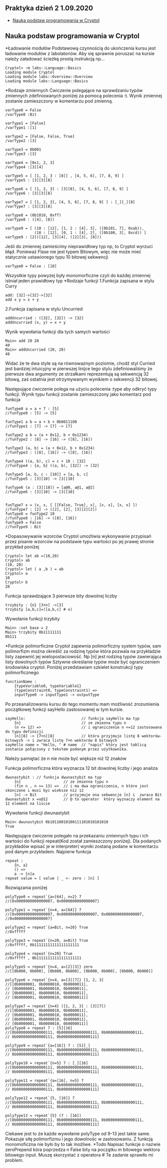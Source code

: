 ## Praktyka dzień 2 1.09.2020
* [Nauka podstaw programowania w Cryptol](#Nauka-podstaw-programowania-w-Cryptol)

## Nauka podstaw programowania w Cryptol
*Ładowanie modułów 
 Podstawową czynnością do ukończenia kursu jest ładowanie modułów z labolatoriów. Aby się sprawnie poruszać 
na kursie należy załadować ścieżkę prostą instrukcją np...
```
Cryptol> :m labs::Language::Basics
Loading module Cryptol
Loading module labs::Overview::Overview
Loading module labs::Language::Basics
```
*Rodzaje zmiennych 
Ćwiczenie polegające na sprawdzaniu typów zmiennych zdefiniowanych poniżej za pomocą polecenia :t. Wynik zmiennej zostanie zamieszczony w komentarzu 
pod zmienną.
```
varType0 = False
/varType0 :Bit

varType1 = [False]
/varType1 :[1] 

varType2 = [False, False, True]
/varType2 :[3]

varType3 = 0b001
/varType3 :[3]

varType4 = [0x1, 2, 3]
/varType4 :[3][4]  

varType5 = [ [1, 2, 3 : [8]] , [4, 5, 6], [7, 8, 9] ]
/varType5 : [3][3][8]

varType6 = [ [1, 2, 3] : [3][8], [4, 5, 6], [7, 8, 9] ]
/varType6 : [3][3][8]

varType7 = [ [1, 2, 3], [4, 5, 6], [7, 8, 9] ] : [_][_][8]
/varType7 : [3][3][8]

varType8 = (0b1010, 0xff)
/varType8 : ([4], [8])

varType9 = [ (10 : [12], [1, 2 : [4], 3], ([0b101, 7], 0xab)),
             (18 : [12], [0, 1 : [4], 2], ([0b100, 3], 0xcd)) ]
varType9 : [2]([12], [3][4], ([2][3], [8]))

```
Jeśli do zmiennej zamieścimy nieprawidłowy typ np, to Cryptol wyrzuci błąd. Ponieważ Flase nie jest typem Bitowym, więc 
nie może mieć statycznie ustawionego typu 10 bitowej sekwencji
```
varType0 = False : [10]
```
Wszystkie typy powyżej były monomorficzne czyli do każdej zmiennej istniał jeden prawidłowy typ
*Rodzaje funkcji
1.Funkcja zapisana w stylu Curry 
```
add: [32]->[32]->[32]
add x y = x + y
```
2.Funkcja zapisana w stylu Uncurried
```
addUncurried : ([32], [32]) -> [32]
addUncurried (x, y) = x + y
```
Wynik wywołania funkcji dla tych samych wartości
```
Main> add 20 20
40
Main> addUncurried (20, 28)
48
```
Widać że te dwa style są na równowaznym poziomie, chodź styl Curried jest bardziej intuicyjny w pierwszej linijce tego 
stylu zdefiniowaliśmy że pierwsze dwa argumenty ze strzałkami reprezentują są sekwencją 32 bitową, zaś ostatnia jest 
otrzymywanym wynikiem o sekwencji 32 bitowej.

Następujące ćwiczenie polega na użyciu polecenia :type aby odkryć typy funkcji. Wynik typu funkcji zostanie zamieszczony 
jako komentarz pod funkcja
```
funType0 a = a + 7 : [5]
//funType0 : [5] -> [5]

funType1 a b = a + b + 0b0011100
//funType1 : [7] -> [7] -> [7]

funType2 a b = (a + 0x12, b + 0x1234)
//funType2 : [8] -> [16] -> ([8], [16])

funType3 (a, b) = (a + 0x12, b + 0x1234)
//funType3 : ([8], [16]) -> ([8], [16])

funType4 ((a, b), c) = c + 10 : [32]
//funType4 : {a, b} ((a, b), [32]) -> [32]

funType5 [a, b, c : [10]] = [a, b, c]
//funType5 : [3][10] -> [3][10]

funType6 (a : [3][10]) = [a@0, a@1, a@2]
//funType6 : [3][10] -> [3][10]


funType7 x = (x, x, [ [[False, True], x], [x, x], [x, x] ])
//funType7 : [2] -> ([2], [2], [3][2][2])
funType8 = funType2 10
//funType8 : [16] -> ([8], [16])
funType9 = False 
//funType9 : Bit
```
*Dopasowywanie wzorców
Cryptol umożliwia wykonywanie przypisań przez pisanie wzorców na podstawie typu wartości po jej prawej stronie przykład poniżej
```
Cryptol> let ab =(10,20)
Cryptol> ab
(10, 20)
Cryptol> let ( a ,b ) = ab
Cryptol> a
10
Cryptol> b
20
```
Funkcja sprawdzające 3 pierwsze bity dowolnej liczby

```
trzybity : {n} [3+n] ->[3] 
trzybity [a,b,c]=([a,b,c] # x)

```
Wywołanie funkcji trzybity
```
Main> :set base = 2
Main> trzybity 0b11111111
0b111
```
*Funkcje polimorficzne
Cryptol zapewnia polimorficzny system typów, sam polimorfizm można określić za rodzinę typów która pozwala na przykładzie listy zapewnić
jej wielopostaciowość. Np [n] jest rodziną typów zawierająca listy dowolnych typów
Sztywne określanie typów może być ograniczeniem środowiska cryptol.
Poniżej przedstawiam szkielet konstrukcji typy polimorficznego
```
functionName :
    {typeVariable0, typeVariable1}
	(typeConstraint0, typeConstraint1) =>
    inputType0 -> inputType1 -> outputType
```
Po przeanalizowaniu kursu do tego momentu mam możliwość zrozumienia początkowej funkcji sayHello zastosowanej
w tym kursie. 
```
sayHello:                         // funkcja sayHello ma typ
    {n}                           // ze zmienna typu n
    (n <= 12) =>                  // i ograniczenie n <=12 zastosowana do typu definicji
    [n][8] -> [7+n][8]            // która przyjmuje listę 8 wektorów-bitowych -> i zwraca listę 7+n wektorów 8 bitowych 
sayHello name = "Hello, " # name  // "napis" który jest tablicą zostanie połączony z tekstem podanym przez użytkownika.
```
Należy pamiętać że n nie może być większe niż 12 znaków


Funkcja polimorficzna która wyznacza 12 bit dowolnej liczby i jego analiza
```
dwunastybit : // funkcja dwunastybit ma typ
    {n}                   // ze zmienna typu n 
    (fin n , n >= 13) =>  // i ma dwa ograniczenia, n które jest skonczone i musi byc wieksze niz 12
    [n] -> Bit            // przyjmuje ona sekwencje [n] i  zwraca Bit
dwunastybit x =x@12       // @ to operator  który wyznaczy element na 12 element na liscie 
```
Wywołanie funkcji dwunastybit
```
Main> dwunastybit 0b10110010100111101010101010
True
```

Następujące ćwiczenie polegało na przekazaniu zmiennych typu i ich wartości do funkcji repeat(Kod został zamieszczony poniżej).
Dla podanych przykładów wpisać je w interpreter( wyniki zostaną podane w komentarzu pod danym przykładem.
Najpierw funkcja
```
repeat :
    {n, a}
    () =>
    a -> [n]a
repeat value = [ value | _ <- zero : [n] ]
```
Rozwiązania poniżej
```
polyType0 = repeat`{a=[64], n=2} 7
//[0x0000000000000007, 0x0000000000000007]

polyType1 = repeat`{n=4, a=[64]} 7
//[0x0000000000000007, 0x0000000000000007, 0x0000000000000007,
//0x0000000000000007]
 
polyType2 = repeat`{a=Bit, n=20} True
//0xfffff

polyType3 = repeat`{n=20, a=Bit} True
//0xfffff, 0b11111111111111111111 

polyType4 = repeat`{n=20} True
//0xfffff , 0b11111111111111111111 

polyType5 = repeat`{n=4, a=[2][3]} zero
//[[0b000, 0b000], [0b000, 0b000], [0b000, 0b000], [0b000, 0b000]]

polyType6 = repeat`{n=4, a=[3][7]} [1, 2, 3]
//[[0b0000001, 0b0000010, 0b0000011],
// [0b0000001, 0b0000010, 0b0000011],
// [0b0000001, 0b0000010, 0b0000011],
// [0b0000001, 0b0000010, 0b0000011]]

polyType7 = repeat`{n=4} ([1, 2, 3] : [3][7])
//[[0b0000001, 0b0000010, 0b0000011],
// [0b0000001, 0b0000010, 0b0000011],
// [0b0000001, 0b0000010, 0b0000011],
// [0b0000001, 0b0000010, 0b0000011]]
polyType8 = repeat 7 : [5][16]
//[0b0000000000000111, 0b0000000000000111, 0b0000000000000111,
// 0b0000000000000111, 0b0000000000000111]

polyType9 = repeat`{a=[16]} 7 : [5][_]
//[0b0000000000000111, 0b0000000000000111, 0b0000000000000111,
// 0b0000000000000111, 0b0000000000000111]

polyType10 = repeat`{n=5} 7 : [_][16]
//[0b0000000000000111, 0b0000000000000111, 0b0000000000000111,
// 0b0000000000000111, 0b0000000000000111]

polyType11 = repeat`{a=[16], n=5} 7
//[0b0000000000000111, 0b0000000000000111, 0b0000000000000111,
// 0b0000000000000111, 0b0000000000000111]

polyType12 = repeat`{5, [16]} 7
//[0b0000000000000111, 0b0000000000000111, 0b0000000000000111,
// 0b0000000000000111, 0b0000000000000111]

polyType13 = repeat`{5} (7 : [16])
//[0b0000000000000111, 0b0000000000000111, 0b0000000000000111,
// 0b0000000000000111, 0b0000000000000111]
```
Ciekawe jest to że każde wywołanie polyType od 9-13 jest takie same. Pokazuje siłę polimorfizmu i jego dowolnośc
w zastosowaniu. Z funkcją monomoficzna nie było by to tak możliwe.
*Todo 
Napisac funkcje o nazwie zeroPrepend kóra poprzedza n False bity na początku m bitowego wektora bitowego input.
Muszę skorzystać z operatora # 
Te zadanie sprawiło mi problem. 